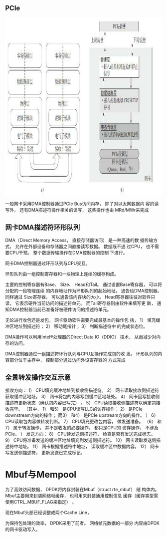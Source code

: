 ## PCIe

<div align="center"> <img src="pic/PCIe.png"/> </div>

一般网卡采用DMA控制器通过PCIe Bus访问内存， 除了对以太网数据内
容的读写外， 还有DMA描述符操作相关的读写， 这些操作也由
MRd/MWr来完成

## 网卡DMA描述符环形队列

DMA（Direct Memory Access， 直接存储器访问） 是一种高速的数
据传输方式， 允许在外部设备和存储器之间直接读写数据。 数据既不通
过CPU， 也不需要CPU干预。 整个数据传输操作在DMA控制器的控制
下进行。 


网卡DMA控制器通过环形队列与CPU交互。

环形队列由一组控制寄存器和一块物理上连续的缓存构成。 

主要的控制寄存器有Base、
Size、 Head和Tail。 通过设置Base寄存器， 可以将分配的一段物理连续
的内存地址作为环形队列的起始地址， 通告给DMA控制器。 同样通过
Size寄存器， 可以通告该内存块的大小。 Head寄存器往往对软件只读，
它表示硬件当前访问的描述符单元。 而Tail寄存器则由软件来填写更
新， 通知DMA控制器当前已准备好被硬件访问的描述符单元。


无论进行收包还是发包， 网卡驱动软件需要完成最基本的操作包
括， 1） 填充缓冲区地址到描述符； 2） 移动尾指针； 3） 判断描述符中
的完成状态位。 


DMA操作可以利用Intel®处理器的Direct Data
IO（DDIO） 技术， 从而减少对内存的访问。 

DMA控制器通过一组描述符环行队列与CPU互操作完成包的收
发。 环形队列的内容部分位于主存中， 控制部分通过访问外设寄存器的
方式完成

## 全景转发操作交互示意
接收方向：
1） CPU填充缓冲地址到接收侧描述符。
2） 网卡读取接收侧描述符获取缓冲区地址。
3） 网卡将包的内容写到缓冲区地址处。
4） 网卡回写接收侧描述符更新状态（确认包内容已写完） 。
5） CPU读取接收侧描述符以确定包接收完毕。
（其中， 1） 和5） 是CPU读写LLC的访存操作； 2） 是PCIe
downstream方向的操作； 而3） 和4） 是PCIe upstream方向的操作。 ）
6） CPU读取包内容做转发判断。
7） CPU填充更改包内容， 做发送准备。
（6） 和7） 属于转发操作， 并不是收发的必要操作， 都只是CPU的
访存操作， 不涉及PCIe。 ）
发送方向：
8） CPU读发送侧描述符， 检查是否有发送完成标志。
9） CPU将准备发送的缓冲区地址填充到发送侧描述符。
10） 网卡读取发送侧描述符中地址。
11） 网卡根据描述符中地址， 读取缓冲区中数据内容。
12） 网卡写发送侧描述符， 更新发送已完成标记。


# Mbuf与Mempool


为了高效访问数据， DPDK将内存封装在Mbuf（struct rte_mbuf） 结
构体内。 Mbuf主要用来封装网络帧缓存， 也可用来封装通用控制信息
缓存（缓存类型需使用CTRL_MBUF_FLAG来指定） 。

 现在Mbuf头部已经调整成两个Cache Line， 


 为保持包处理的效率， DPDK采用了前者。 网络帧元数据的一部分
内容由DPDK的网卡驱动写入。 






